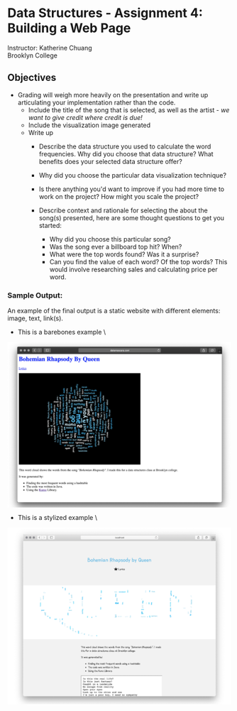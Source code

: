 # Data Structures - Assignment 4: Building a Web Page


Instructor: Katherine Chuang \
Brooklyn College


## Objectives

- Grading will weigh more heavily on the presentation and write up articulating your implementation rather than the code.
  - Include the title of the song that is selected, as well as the artist - _we want to give credit where credit is due!_
  - Include the visualization image generated
  - Write up
    - Describe the data structure you used to calculate the word frequencies. Why did you choose that data structure? What benefits does your selected data structure offer?
    - Why did you choose the particular data visualization technique?
    - Is there anything you&#39;d want to improve if you had more time to work on the project? How might you scale the project?
    - Describe context and rationale for selecting the about the song(s) presented, here are some thought questions to get you started:

      - Why did you choose this particular song?
      - Was the song ever a billboard top hit? When?
      - What were the top words found? Was it a surprise?
      - Can you find the value of each word? Of the top words? This would involve researching sales and calculating price per word.

### Sample Output:
An example of the final output is a static website with different elements: image, text, link(s).

- This is a barebones example \
<img src="Barebones Example.png" align="center" />

- This is a stylized example \
<img src="Stylized Example.png" align="center" />